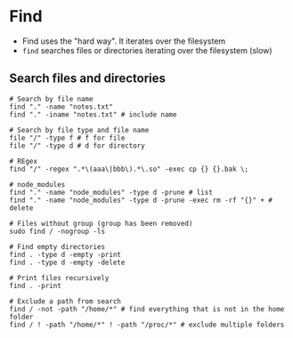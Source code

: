 # Find

- Find uses the "hard way". It iterates over the filesystem
- `find` searches files or directories iterating over the filesystem (slow)

## Search files and directories

```shell
# Search by file name
find "." -name "notes.txt"
find "." -iname "notes.txt" # include name

# Search by file type and file name
file "/" -type f # f for file
file "/" -type d # d for directory

# REgex
find "/" -regex ".*\(aaa\|bbb\).*\.so" -exec cp {} {}.bak \;

# node_modules
find "." -name "node_modules" -type d -prune # list
find "." -name "node_modules" -type d -prune -exec rm -rf "{}" + # delete

# Files without group (group has been removed)
sudo find / -nogroup -ls

# Find empty directories
find . -type d -empty -print
find . -type d -empty -delete

# Print files recursively
find . -print

# Exclude a path from search
find / -not -path "/home/*" # find everything that is not in the home folder
find / ! -path "/home/*" ! -path "/proc/*" # exclude multiple folders
```
